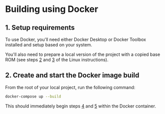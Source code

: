 # Building using Docker

## 1. Setup requirements

To use Docker, you'll need either Docker Desktop or Docker Toolbox installed and setup based on your system.

You'll also need to prepare a local version of the project with a copied base ROM (see steps [2](../README.md#2-clone-the-repository) and [3](../README.md#3-prepare-a-base-rom) of the Linux instructions).

## 2. Create and start the Docker image build

From the root of your local project, run the following command:

```bash
docker-compose up --build
```

This should immediately begin steps [4](../README.md#4-setup-the-rom-and-build-process) and [5](../README.md#5-build-the-rom) within the Docker container.